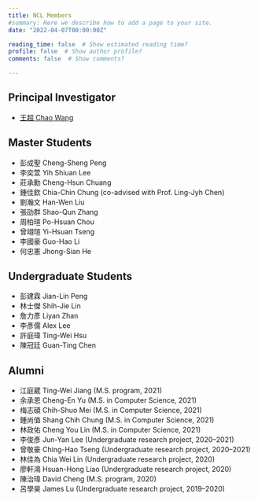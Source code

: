 ```yaml
---
title: NCL Members
#summary: Here we describe how to add a page to your site.
date: "2022-04-07T00:00:00Z"

reading_time: false  # Show estimated reading time?
profile: false  # Show author profile?
comments: false  # Show comments?

---
```


## Principal Investigator
- [王超 Chao Wang](./../authors/cw/)

## Master Students
- 彭成聖 Cheng-Sheng Peng
- 李奕萱 Yih Shiuan Lee
- 莊承勳 Cheng-Hsun Chuang
- 鍾佳欽 Chia-Chin Chung (co-advised with Prof. Ling-Jyh Chen)
- 劉瀚文 Han-Wen Liu
- 張劭群 Shao-Qun Zhang
- 周柏瑄 Po-Hsuan Chou
- 曾翊瑄 Yi-Hsuan Tseng
- 李國豪 Guo-Hao Li
- 何忠憲 Jhong-Sian He

## Undergraduate Students
- 彭建霖 Jian-Lin Peng
- 林士傑 Shih-Jie Lin
- 詹力彥 Liyan Zhan
- 李彥儒 Alex Lee
- 許庭瑋 Ting-Wei Hsu
- 陳冠廷 Guan-Ting Chen

## Alumni
- 江庭葳 Ting-Wei Jiang (M.S. program, 2021)
- 余承恩 Cheng-En Yu (M.S. in Computer Science, 2021)
- 梅志碩 Chih-Shuo Mei (M.S. in Computer Science, 2021)
- 鍾尚值 Shang Chih Chung (M.S. in Computer Science, 2021)
- 林政佑 Cheng You Lin (M.S. in Computer Science, 2021)
- 李俊彥 Jun-Yan Lee (Undergraduate research project, 2020–2021)
- 曾敬豪 Ching-Hao Tseng (Undergraduate research project, 2020–2021)
- 林佳為 Chia Wei Lin (Undergraduate research project, 2020)
- 廖軒鴻 Hsuan-Hong Liao (Undergraduate research project, 2020)
- 陳治瑋 David Cheng (M.S. program, 2020)
- 呂學昊 James Lu (Undergraduate research project, 2019–2020)

